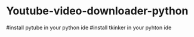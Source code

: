 # Youtube-video-downloader-python
#install pytube in your python ide 
#install tkinker in your pyhton ide

